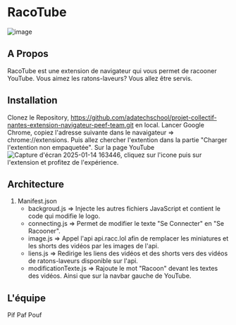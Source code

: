 # RacoTube

![image](https://github.com/user-attachments/assets/12c7cb1c-68a9-4e4a-beb8-ab3cf5ff3a0b)

## A Propos

RacoTube est une extension de navigateur qui vous permet de racooner YouTube. Vous aimez les ratons-laveurs? Vous allez
être servis.

## Installation

Clonez le Repository, https://github.com/adatechschool/projet-collectif-nantes-extension-navigateur-peef-team.git en local.
Lancer Google Chrome, copiez l'adresse suivante dans le navaigateur => chrome://extensions.
Puis allez chercher l'extention dans la partie "Charger l'extention non empaquetée". 
Sur la page YouTube 
![Capture d'écran 2025-01-14 163446](https://github.com/user-attachments/assets/4fc2aa79-6e76-4972-a32a-1c6f9952eadf),
cliquez sur l'icone puis sur l'extension et profitez de l'expérience.

## Architecture

  1. Manifest.json
     * backgroud.js => Injecte les autres fichiers JavaScript et contient le code qui modifie le logo.
     * connecting.js => Permet de modifier le texte "Se Connecter" en "Se Racooner".
     * image.js => Appel l'api api.racc.lol afin de remplacer les miniatures et les shorts des vidéos par les
       images de l'api.
     * liens.js => Redirige les liens des vidéos et des shorts vers des vidéos de ratons-laveurs disponible sur l'api.
     * modificationTexte.js => Rajoute le mot "Racoon" devant les textes des vidéos. Ainsi que sur la navbar gauche
       de YouTube.
              
## L'équipe

Pif
Paf
Pouf


